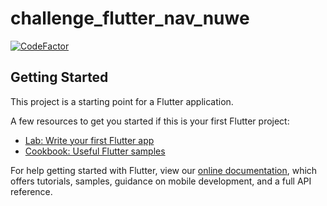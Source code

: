 # challenge_flutter_nav_nuwe

[![CodeFactor](https://www.codefactor.io/repository/github/glezarts/challenge_flutter_nuwe/badge)](https://www.codefactor.io/repository/github/glezarts/challenge_flutter_nuwe)

## Getting Started

This project is a starting point for a Flutter application.

A few resources to get you started if this is your first Flutter project:

- [Lab: Write your first Flutter app](https://flutter.dev/docs/get-started/codelab)
- [Cookbook: Useful Flutter samples](https://flutter.dev/docs/cookbook)

For help getting started with Flutter, view our
[online documentation](https://flutter.dev/docs), which offers tutorials,
samples, guidance on mobile development, and a full API reference.

